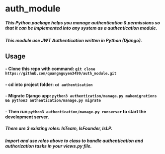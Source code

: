 # auth_module

##### This Python package helps you manage authentication & permissions so that it can be implemented into any system as a authentication module.
##### This module use JWT Authentication written in Python (Django).

## Usage

#### - Clone this repo with command: `git clone https://github.com/quangnguyen3499/auth_module.git`
#### - cd into project folder: `cd authentication`
#### - Migrate Django app: `python3 authentication/manage.py makemigrations && python3 authentication/manage.py migrate`
#### - Then run `python3 authentication/manage.py runserver` to start the development server.

##### There are 3 existing roles: IsTeam, IsFounder, IsLP.
##### Import and use roles above to class to handle authentication and authorization tasks in your views.py file.
